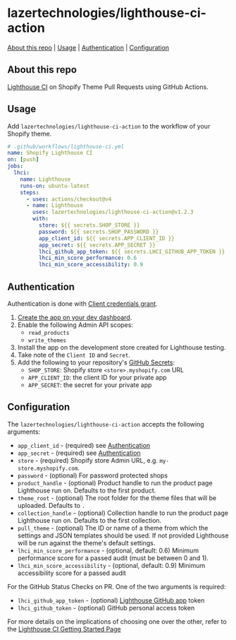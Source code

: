 # lazertechnologies/lighthouse-ci-action

[About this repo](#about-this-repo) | [Usage](#usage) | [Authentication](#authentication) | [Configuration](#configuration)

## About this repo

[Lighthouse CI](https://github.com/googleChrome/lighthouse-ci) on Shopify Theme Pull Requests using GitHub Actions.

## Usage

Add `lazertechnologies/lighthouse-ci-action` to the workflow of your Shopify theme.

```yml
# .github/workflows/lighthouse-ci.yml
name: Shopify Lighthouse CI
on: [push]
jobs:
  lhci:
    name: Lighthouse
    runs-on: ubuntu-latest
    steps:
      - uses: actions/checkout@v4
      - name: Lighthouse
        uses: lazertechnologies/lighthouse-ci-action@v1.2.3
        with:
          store: ${{ secrets.SHOP_STORE }}
          password: ${{ secrets.SHOP_PASSWORD }}
          app_client_id: ${{ secrets.APP_CLIENT_ID }}
          app_secret: ${{ secrets.APP_SECRET }}
          lhci_github_app_token: ${{ secrets.LHCI_GITHUB_APP_TOKEN }}
          lhci_min_score_performance: 0.6
          lhci_min_score_accessibility: 0.9
```

## Authentication

Authentication is done with [Client credentials grant](https://shopify.dev/docs/apps/build/authentication-authorization/access-tokens/client-credentials-grant).

1. [Create the app on your dev dashboard](https://shopify.dev/docs/apps/build/dev-dashboard).
2. Enable the following Admin API scopes:
   - `read_products`
   - `write_themes`
3. Install the app on the development store created for Lighthouse testing.
4. Take note of the `Client ID` and `Secret`.
5. Add the following to your repository's [GitHub Secrets](https://docs.github.com/en/actions/security-guides/encrypted-secrets#creating-encrypted-secrets-for-a-repository):
   - `SHOP_STORE`: Shopify store `<store>.myshopify.com` URL
   - `APP_CLIENT_ID`: the client ID for your private app
   - `APP_SECRET`: the secret for your private app

## Configuration

The `lazertechnologies/lighthouse-ci-action` accepts the following arguments:

* `app_client_id` - (required) see [Authentication](#authentication)
* `app_secret` - (required) see [Authentication](#authentication)
* `store` - (required) Shopify store Admin URL, e.g. `my-store.myshopify.com`.
* `password` - (optional) For password protected shops
* `product_handle` - (optional) Product handle to run the product page Lighthouse run on. Defaults to the first product.
* `theme_root` - (optional) The root folder for the theme files that will be uploaded. Defaults to `.`
* `collection_handle` - (optional) Collection handle to run the product page Lighthouse run on. Defaults to the first collection.
* `pull_theme` - (optional) The ID or name of a theme from which the settings and JSON templates should be used. If not provided Lighthouse will be run against the theme's default settings.
* `lhci_min_score_performance` - (optional, default: 0.6) Minimum performance score for a passed audit (must be between 0 and 1).
* `lhci_min_score_accessibility` - (optional, default: 0.9) Minimum accessibility score for a passed audit

For the GitHub Status Checks on PR. One of the two arguments is required:

* `lhci_github_app_token` - (optional) [Lighthouse GitHub app](https://github.com/apps/lighthouse-ci) token
* `lhci_github_token` - (optional) GitHub personal access token

For more details on the implications of choosing one over the other, refer to the [Lighthouse CI Getting Started Page](https://github.com/GoogleChrome/lighthouse-ci/blob/main/docs/getting-started.md#github-status-checks)
